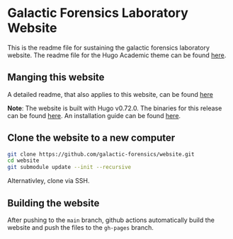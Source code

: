 # Galactic Forensics Laboratory Website

This is the readme file for sustaining the galactic forensics laboratory website. The readme file for the Hugo Academic theme can be found [here](README_Academic.md).

## Manging this website

A detailed readme,
that also applies to this website,
can be found [here](https://github.com/livingpatterns/livingpatterns-website/blob/master/README.md)

**Note**: The website is built with Hugo v0.72.0.
The binaries for this release can be found [here](https://github.com/gohugoio/hugo/releases/tag/v0.72.0).
An installation guide can be found 
[here](https://gohugo.io/getting-started/installing/).


## Clone the website to a new computer

```bash
git clone https://github.com/galactic-forensics/website.git
cd website
git submodule update --init --recursive
```

Alternativley, clone via SSH.

## Building the website

After pushing to the `main` branch,
github actions automatically build the website
and push the files to the `gh-pages` branch.
